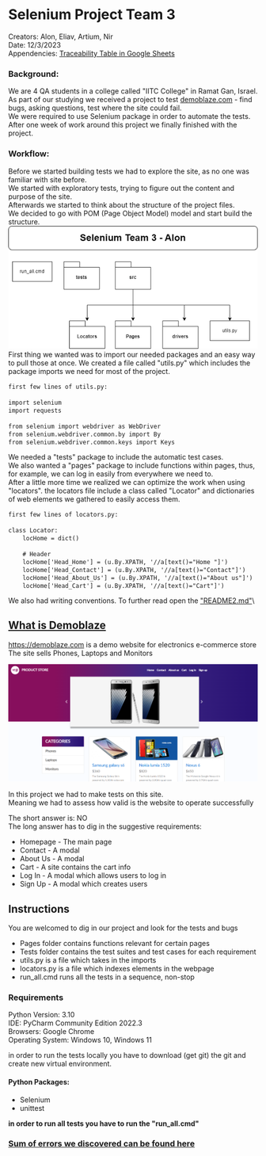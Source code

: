 # Selenium Project Team 3
Creators: Alon, Eliav, Artium, Nir \
Date: 12/3/2023 \
Appendencies: [Traceability Table in Google Sheets](https://docs.google.com/spreadsheets/d/1VvUd2FPTsDQSyj9s7KK2liYoMto5XbzG_3cb7UyAajo/edit?usp=sharing)

### Background:
We are 4 QA students in a college called "IITC College" in Ramat Gan, Israel. <br>
As part of our studying we received a project to test [demoblaze.com](https://demoblaze.com) - find bugs, asking questions, test where the site could fail. <br>
We were required to use Selenium package in order to automate the tests. \
After one week of work around this project we finally finished with the project.

### Workflow:
Before we started building tests we had to explore the site, as no one was familiar with site before. <br>
We started with exploratory tests, trying to figure out the content and purpose of the site. <br>
Afterwards we started to think about the structure of the project files. \
We decided to go with POM (Page Object Model) model and start build the structure. \
![UML](media/UML.png)
First thing we wanted was to import our needed packages and an easy way to pull those at once. We created a file called "utils.py" which includes the package imports we need for most of the project.
```
first few lines of utils.py: 

import selenium
import requests

from selenium import webdriver as WebDriver
from selenium.webdriver.common.by import By
from selenium.webdriver.common.keys import Keys
```
We needed a "tests" package to include the automatic test cases. \
We also wanted a "pages" package to include functions within pages, thus, for example, we can log in easily from everywhere we need to. \
After a little more time we realized we can optimize the work when using "locators". the locators file include a class called "Locator" and dictionaries of web elements we gathered to easily access them.
```
first few lines of locators.py:

class Locator:
    locHome = dict()

    # Header
    locHome['Head_Home'] = (u.By.XPATH, '//a[text()="Home "]')
    locHome['Head_Contact'] = (u.By.XPATH, '//a[text()="Contact"]')
    locHome['Head_About_Us'] = (u.By.XPATH, '//a[text()="About us"]')
    locHome['Head_Cart'] = (u.By.XPATH, '//a[text()="Cart"]')
```

We also had writing conventions. To further read open the ["README2.md"](https://github.com/VSciFlight/selenium_team_3/blob/main/README2.md)\

## [What is Demoblaze](https://demoblaze.com/)
<https://demoblaze.com> is a demo website for electronics e-commerce store \
The site sells Phones, Laptops and Monitors

![Demoblaze Homepage](/media/site_main_page.png "Demoblaze Homepage")

In this project we had to make tests on this site. \
Meaning we had to assess how valid is the website to operate successfully 

The short answer is: NO \
The long answer has to dig in the suggestive requirements:
* Homepage - The main page
* Contact - A modal
* About Us - A modal
* Cart - A site contains the cart info
* Log In - A modal which allows users to log in
* Sign Up - A modal which creates users

## Instructions
You are welcomed to dig in our project and look for the tests and bugs 
* Pages folder contains functions relevant for certain pages 
* Tests folder contains the test suites and test cases for each requirement 
* utils.py is a file which takes in the imports 
* locators.py is a file which indexes elements in the webpage
* run_all.cmd runs all the tests in a sequence, non-stop

<h3>Requirements</h3>
Python Version: 3.10 <br>
IDE: PyCharm Community Edition 2022.3 <br>
Browsers: Google Chrome <br>
Operating System: Windows 10, Windows 11 <br>

in order to run the tests locally you have to download (get git) the git and create new virtual environment. <br>

#### Python Packages:
<ul>
    <li>Selenium</li>
    <li>unittest</li>
</ul>

**in order to run all tests you have to run the "run_all.cmd"**
### [Sum of errors we discovered can be found here](https://docs.google.com/spreadsheets/d/1VvUd2FPTsDQSyj9s7KK2liYoMto5XbzG_3cb7UyAajo/edit?usp=sharing)

